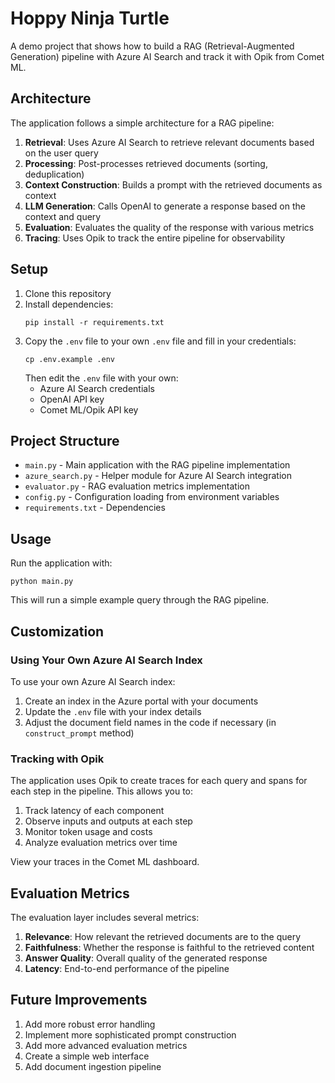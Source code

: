 # Hoppy Ninja Turtle

A demo project that shows how to build a RAG (Retrieval-Augmented Generation) pipeline with Azure AI Search and track it with Opik from Comet ML.

## Architecture

The application follows a simple architecture for a RAG pipeline:

1. **Retrieval**: Uses Azure AI Search to retrieve relevant documents based on the user query
2. **Processing**: Post-processes retrieved documents (sorting, deduplication)
3. **Context Construction**: Builds a prompt with the retrieved documents as context
4. **LLM Generation**: Calls OpenAI to generate a response based on the context and query
5. **Evaluation**: Evaluates the quality of the response with various metrics
6. **Tracing**: Uses Opik to track the entire pipeline for observability

## Setup

1. Clone this repository
2. Install dependencies:
   ```
   pip install -r requirements.txt
   ```
3. Copy the `.env` file to your own `.env` file and fill in your credentials:
   ```
   cp .env.example .env
   ```
   Then edit the `.env` file with your own:
   - Azure AI Search credentials
   - OpenAI API key
   - Comet ML/Opik API key

## Project Structure

- `main.py` - Main application with the RAG pipeline implementation
- `azure_search.py` - Helper module for Azure AI Search integration
- `evaluator.py` - RAG evaluation metrics implementation
- `config.py` - Configuration loading from environment variables
- `requirements.txt` - Dependencies

## Usage

Run the application with:

```
python main.py
```

This will run a simple example query through the RAG pipeline.

## Customization

### Using Your Own Azure AI Search Index

To use your own Azure AI Search index:

1. Create an index in the Azure portal with your documents
2. Update the `.env` file with your index details
3. Adjust the document field names in the code if necessary (in `construct_prompt` method)

### Tracking with Opik

The application uses Opik to create traces for each query and spans for each step in the pipeline. This allows you to:

1. Track latency of each component
2. Observe inputs and outputs at each step
3. Monitor token usage and costs
4. Analyze evaluation metrics over time

View your traces in the Comet ML dashboard.

## Evaluation Metrics

The evaluation layer includes several metrics:

1. **Relevance**: How relevant the retrieved documents are to the query
2. **Faithfulness**: Whether the response is faithful to the retrieved content
3. **Answer Quality**: Overall quality of the generated response
4. **Latency**: End-to-end performance of the pipeline

## Future Improvements

1. Add more robust error handling
2. Implement more sophisticated prompt construction
3. Add more advanced evaluation metrics
4. Create a simple web interface
5. Add document ingestion pipeline
